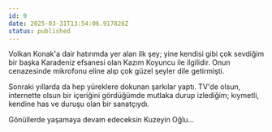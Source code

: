 ```yaml
---
id: 9
date: 2025-03-31T13:54:06.917826Z
status: published
---
```


Volkan Konak'a dair hatırımda yer alan ilk şey; yine kendisi gibi çok sevdiğim bir başka Karadeniz efsanesi olan Kazım Koyuncu ile ilgilidir. Onun cenazesinde mikrofonu eline alıp çok güzel şeyler dile getirmişti.

Sonraki yıllarda da hep yüreklere dokunan şarkılar yaptı. TV'de olsun, internette olsun bir içeriğini gördüğümde mutlaka durup izlediğim; kıymetli, kendine has ve duruşu olan bir sanatçıydı.

Gönüllerde yaşamaya devam edeceksin Kuzeyin Oğlu...
